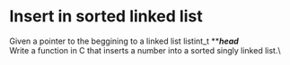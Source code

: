 # Insert in sorted linked list #
Given a pointer to the beggining to a linked list listint_t *****head***\
Write a function in C that inserts a number into a sorted singly linked list.\
